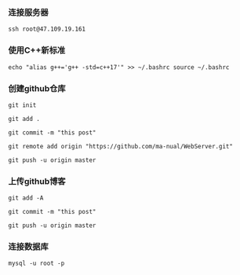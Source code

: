 ### 连接服务器

`ssh root@47.109.19.161`

### 使用C++新标准

`echo "alias g++='g++ -std=c++17'" >> ~/.bashrc source ~/.bashrc`

### 创建github仓库

`git init`

`git add .`

`git commit -m "this post"`

`git remote add origin "https://github.com/ma-nual/WebServer.git"`

`git push -u origin master`

### 上传github博客

`git add -A`

`git commit -m "this post"`

`git push -u origin master`

### 连接数据库

`mysql -u root -p`


